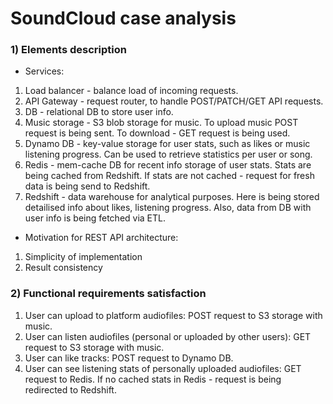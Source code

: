 # SoundCloud case analysis

### 1) Elements description

- Services:
1. Load balancer - balance load of incoming requests.
2. API Gateway - request router, to handle POST/PATCH/GET API requests.
3. DB - relational DB to store user info.
4. Music storage - S3 blob storage for music. To upload music POST request is being sent. To download - GET request is being used. 
5. Dynamo DB - key-value storage for user stats, such as likes or music listening progress. Can be used to retrieve statistics per user or song.
6. Redis - mem-cache DB for recent info storage of user stats. Stats are being cached from Redshift. If stats are not cached - request for fresh data is being send to Redshift. 
7. Redshift - data warehouse for analytical purposes. Here is being stored detailised info about likes, listening progress. Also, data from DB with user info is being fetched via ETL.

- Motivation for REST API architecture:
1. Simplicity of implementation
2. Result consistency 

### 2) Functional requirements satisfaction

1. User can upload to platform audiofiles: POST request to S3 storage with music.
2. User can listen audiofiles (personal or uploaded by other users): GET request to S3 storage with music.
3. User can like tracks: POST request to Dynamo DB.
4. User can see listening stats of personally uploaded audiofiles: GET request to Redis. If no cached stats in Redis - request is being redirected to Redshift.
